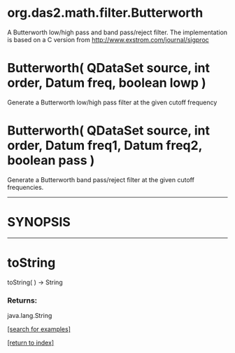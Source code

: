 # org.das2.math.filter.Butterworth

A Butterworth low/high pass and band pass/reject filter. The implementation
 is based on a C version from http://www.exstrom.com/journal/sigproc

# Butterworth( QDataSet source, int order, Datum freq, boolean lowp )
Generate a Butterworth low/high pass filter at the given cutoff frequency

# Butterworth( QDataSet source, int order, Datum freq1, Datum freq2, boolean pass )
Generate a Butterworth band pass/reject filter at the given cutoff
 frequencies.

***
<a name="SYNOPSIS"></a>
# SYNOPSIS



***
<a name="toString"></a>
# toString
toString(  ) &rarr; String



### Returns:
java.lang.String


<a href="https://github.com/autoplot/dev/search?q=toString&unscoped_q=toString">[search for examples]</a>

<a href="https://github.com/autoplot/documentation/blob/master/javadoc/index-all.md">[return to index]</a>

